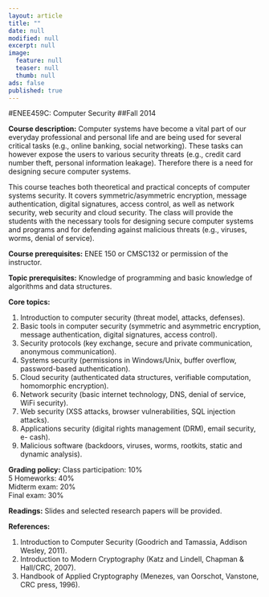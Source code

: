 ```yaml
---
layout: article
title: ""
date: null
modified: null
excerpt: null
image: 
  feature: null
  teaser: null
  thumb: null
ads: false
published: true
---
```


#ENEE459C: Computer Security
##Fall 2014


**Course description:**
Computer systems have become a vital part of our everyday professional and
personal life and are being used for several critical tasks (e.g., online banking,
social networking). These tasks can however expose the users to various security
threats (e.g., credit card number theft, personal information leakage). Therefore
there is a need for designing secure computer systems.

This course teaches both theoretical and practical concepts of computer systems
security. It covers symmetric/asymmetric encryption, message authentication,
digital signatures, access control, as well as network security, web security and
cloud security. The class will provide the students with the necessary tools for
designing secure computer systems and programs and for defending against
malicious threats (e.g., viruses, worms, denial of service).


**Course prerequisites:**
ENEE 150 or CMSC132 or permission of the instructor.


**Topic prerequisites:**
Knowledge of programming and basic knowledge of algorithms and data
structures.


**Core topics:**

1. Introduction to computer security (threat model, attacks, defenses).
2. Basic tools in computer security (symmetric and asymmetric encryption,
message authentication, digital signatures, access control).
3. Security protocols (key exchange, secure and private communication,
anonymous communication).
4. Systems security (permissions in Windows/Unix, buffer overflow,
password-based authentication).
5. Cloud security (authenticated data structures, verifiable computation,
homomorphic encryption).
6. Network security (basic internet technology, DNS, denial of service, WiFi
security).
7. Web security (XSS attacks, browser vulnerabilities, SQL injection attacks).
8. Applications security (digital rights management (DRM), email security, e-
cash).
9. Malicious software (backdoors, viruses, worms, rootkits, static and dynamic
analysis).


**Grading policy:**
Class participation: 10%  
5 Homeworks: 40%  
Midterm exam: 20%  
Final exam: 30%  


**Readings:**
Slides and selected research papers will be provided.


**References:**

1. Introduction to Computer Security (Goodrich and Tamassia, Addison
Wesley, 2011).
2. Introduction to Modern Cryptography (Katz and Lindell, Chapman &
Hall/CRC, 2007).
3. Handbook of Applied Cryptography (Menezes, van Oorschot, Vanstone,
CRC press, 1996).